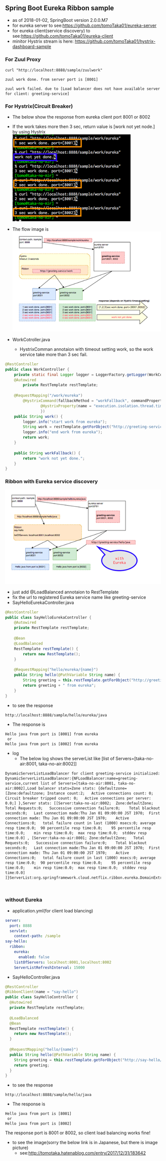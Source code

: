 ## Spring Boot Eureka Ribbon sample
  * as of 2018-01-02, SpringBoot version 2.0.0.M7
  * for eureka server to see:https://github.com/tomoTaka01/eureka-server
  * for eureka client(service discovery) to see:https://github.com/tomoTaka01/eureka-client
  * minitor Hystrix stream is here: https://github.com/tomoTaka01/hystrix-dashboard-sample

### For Zuul Proxy

```
curl "http://localhost:8888/sample/zuulwork"
```

```
zuul work done. from server port is [8001]
```

```
zuul work failed. due to [Load balancer does not have available server for client: greeting-service]
```

### For Hystrix(Circuit Breaker)
  * The below show the response from eureka client port 8001 or 8002
  * If the work takes more then 3 sec, return value is [work not yet node.] by using Hystrix
  ![GitHub Logo](/images/work.png)

  * The flow image is
  ![GitHub Logo](/images/hystrix-flow.png)

  * WorkCotroller.java
    * HystrixComman annotaion with timeout setting work, so the work service take more than 3 sec fail.


```java
@RestController
public class WorkController {
    private static final Logger logger = LoggerFactory.getLogger(WorkController.class);
    @Autowired
        private RestTemplate restTemplate;

    @RequestMapping("/work/eureka")
        @HystrixCommand(fallbackMethod = "workFallback", commandProperties = {
                @HystrixProperty(name = "execution.isolation.thread.timeoutInMilliseconds", value = "3100")
                })
    public String work() {
        logger.info("start work from eureka");
        String work = restTemplate.getForObject("http://greeting-service/work", String.class);
        logger.info("end work from eureka");
        return work;
    }

    public String workFallback() {
        return "work not yet done.";
    }
}
```

### Ribbon with Eureka service discovery
  ![GitHub Logo](/images/ribbon-eureka-flow.png)

  * just add @LoadBalanced annotaion to RestTemplate
  * fix the url to registered Eureka service name like greeting-service
  * SayHelloEurekaController.java
```java
@RestController
public class SayHelloEurekaController {
    @Autowired
    private RestTemplate restTemplate;

    @Bean
    @LoadBalanced
    RestTemplate restTemplate() {
        return new RestTemplate();
    }

    @RequestMapping("hello/eureka/{name}")
    public String hello(@PathVariable String name) {
        String greeting = this.restTemplate.getForObject("http://greeting-service/hello/" + name, String.class);
        return greeting + " from eureka";
    }
}
```

  * to see the response

```
http://localhost:8888/sample/hello/eureka/java
```

  * The response is 

```
Hello java from port is [8001] from eureka
 or 
Hello java from port is [8002] from eureka
```

  * log
    * The below log shows the serverList like [list of Servers=[taka-no-air:8001, taka-no-air:8002]]

```
DynamicServerListLoadBalancer for client greeting-service initialized: DynamicServerListLoadBalancer:{NFLoadBalancer:name=greeting-service,current list of Servers=[taka-no-air:8001, taka-no-air:8002],Load balancer stats=Zone stats: {defaultzone=[Zone:defaultzone; Instance count:2;   Active connections count: 0;    Circuit breaker tripped count: 0;   Active connections per server: 0.0;] },Server stats: [[Server:taka-no-air:8002;  Zone:defaultZone;   Total Requests:0;   Successive connection failure:0;    Total blackout seconds:0;   Last connection made:Thu Jan 01 09:00:00 JST 1970;  First connection made: Thu Jan 01 09:00:00 JST 1970;    Active Connections:0;   total failure count in last (1000) msecs:0; average resp time:0.0;  90 percentile resp time:0.0;    95 percentile resp time:0.0;    min resp time:0.0;  max resp time:0.0;  stddev resp time:0.0] , [Server:taka-no-air:8001; Zone:defaultZone;   Total Requests:0;   Successive connection failure:0;    Total blackout seconds:0;   Last connection made:Thu Jan 01 09:00:00 JST 1970;  First connection made: Thu Jan 01 09:00:00 JST 1970;    Active Connections:0;   total failure count in last (1000) msecs:0; average resp time:0.0;  90 percentile resp time:0.0;    95 percentile resp time:0.0;    min resp time:0.0;  max resp time:0.0;  stddev resp time:0.0] ]}ServerList:org.springframework.cloud.netflix.ribbon.eureka.DomainExtractingServerList@e9079b9



```

### without Eureka

  * application.yml(for client load blancing)
```yml
server:
  port: 8888
  servlet:
    context-path: /sample
say-hello:
  ribbon:
    eureka:
      enabled: false
    listOfServers: localhost:8001,localhost:8002
    ServerListRefreshInterval: 15000
```


  * SayHelloController.java
```java
@RestController
@RibbonClient(name = "say-hello")
public class SayHelloController {
  @Autowired
  private RestTemplate restTemplate;

  @LoadBalanced
  @Bean
  RestTemplate restTemplate() {
    return new RestTemplate();
  }

  @RequestMapping("hello/{name}")
  public String hello(@PathVariable String name) {
    String greeting = this.restTemplate.getForObject("http://say-hello/hello/" + name, String.class);
    return greeting;
  }
}
```

  * to see the response

```
http://localhost:8888/sample/hello/java
```

  * The response is 

```
Hello java from port is [8001]
 or 
Hello java from port is [8002]
```
The response port is 8001 or 8002, so client load balancing works fine!

  * to see the image(sorry the below link is in Japanese, but there is image picture)
    * see:http://tomotaka.hatenablog.com/entry/2017/12/31/183642
